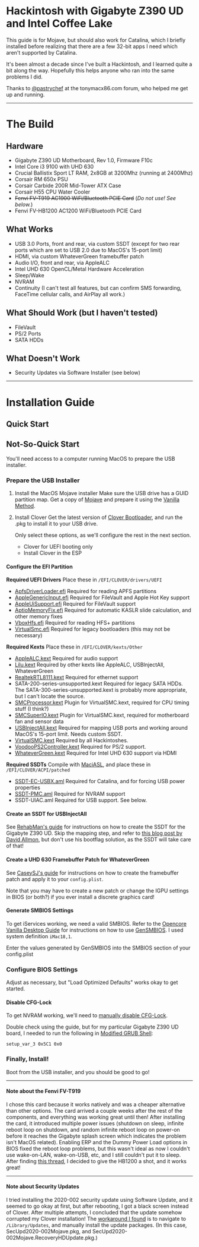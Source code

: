 # Hackintosh with Gigabyte Z390 UD and Intel Coffee Lake

This guide is for Mojave, but should also work for Catalina, which I briefly installed before realizing that there are a few 32-bit apps I need which aren't supported by Catalina.

It's been almost a decade since I've built a Hackintosh, and I learned quite a bit along the way. Hopefully this helps anyone who ran into the same problems I did.

Thanks to [@pastrychef](https://www.tonymacx86.com/members/pastrychef.816738/) at the tonymacx86.com forum, who helped me get up and running. 

---

# The Build

## Hardware
* Gigabyte Z390 UD Motherboard, Rev 1.0, Firmware F10c
* Intel Core i3 9100 with UHD 630
* Crucial Ballistix Sport LT RAM, 2x8GB at 3200Mhz (running at 2400Mhz)
* Corsair RM 650x PSU
* Corsair Carbide 200R Mid-Tower ATX Case
* Corsair H55 CPU Water Cooler
* ~~Fenvi FV-T919 AC1900 WiFi/Bluetooth PCIE Card~~ (*Do not use! See below.*)
* Fenvi FV-HB1200 AC1200 WiFi/Bluetooth PCIE Card

## What Works
* USB 3.0 Ports, front and rear, via custom SSDT (except for two rear ports which are set to USB 2.0 due to MacOS's 15-port limit)
* HDMI, via custom WhateverGreen framebuffer patch
* Audio I/O, front and rear, via AppleALC
* Intel UHD 630 OpenCL/Metal Hardware Acceleration
* Sleep/Wake
* NVRAM
* Continuity (I can't test all features, but can confirm SMS forwarding, FaceTime cellular calls, and AirPlay all work.)

## What Should Work (but I haven't tested)
* FileVault
* PS/2 Ports
* SATA HDDs

## What Doesn't Work
* Security Updates via Software Installer (see below)

---

# Installation Guide

## Quick Start


## Not-So-Quick Start
You'll need access to a computer running MacOS to prepare the USB installer. 

### Prepare the USB Installer

1. Install the MacOS Mojave installer
    Make sure the USB drive has a GUID partition map. Get a copy of [Mojave](https://itunes.apple.com/us/app/macos-mojave/id1398502828?ls=1&mt=12) and prepare it using the [Vanilla Method](https://hackintosh.gitbook.io/-r-hackintosh-vanilla-desktop-guide/gathering-kexts).

2. Install Clover
    Get the latest version of [Clover Bootloader](https://github.com/CloverHackyColor/CloverBootloader/releases), and run the .pkg to install it to your USB drive.

    Only select these options, as we'll configure the rest in the next section.
    * Clover for UEFI booting only
    * Install Clover in the ESP 

#### Configure the EFI Partition

**Required UEFI Drivers**
Place these in `/EFI/CLOVER/drivers/UEFI`
* [ApfsDriverLoader.efi](https://github.com/acidanthera/AppleSupportPkg/releases/tag/2.0.9)
    Required for reading APFS partitions
* [AppleGenericInput.efi](https://github.com/acidanthera/AppleSupportPkg/releases/tag/2.0.9)
    Required for FileVault and Apple Hot Key support
* [AppleUiSupport.efi](https://github.com/acidanthera/AppleSupportPkg/releases/tag/2.0.9)
    Required for FileVault support
* [AptioMemoryFix.efi](https://github.com/acidanthera/AptioFixPkg/releases) 
    Required for automatic KASLR slide calculation, and other memory fixes
* [VboxHfs.efi](https://github.com/acidanthera/AppleSupportPkg/releases/tag/2.0.9)
    Required for reading HFS+ partitions
* [VirtualSmc.efi](https://github.com/acidanthera/VirtualSMC/releases)
    Required for legacy bootloaders (this may not be necessary)

**Required Kexts**
Place these in `/EFI/CLOVER/kexts/Other`
* [AppleALC.kext](https://github.com/acidanthera/AppleALC/releases)
    Required for audio support
* [Lilu.kext](https://github.com/acidanthera/Lilu/releases)
    Required by other kexts like AppleALC, USBInjectAll, WhateverGreen
* [RealtekRTL8111.kext](https://github.com/Mieze/RTL8111_driver_for_OS_X/releases)
    Required for ethernet support
* SATA-200-series-unsupported.kext
    Required for legacy SATA HDDs. The SATA-300-series-unsupported.kext is probably more appropriate, but I can't locate the source.
* [SMCProcessor.kext](https://github.com/acidanthera/VirtualSMC/releases)
    Plugin for VirtualSMC.kext, required for CPU timing stuff (I think?)
* [SMCSuperIO.kext](https://github.com/acidanthera/VirtualSMC/releases)
    Plugin for VirtualSMC.kext, required for motherboard fan and sensor data
* [USBInjectAll.kext](https://github.com/RehabMan/OS-X-USB-Inject-All#downloads)
    Required for mapping USB ports and working around MacOS's 15-port limit. Needs custom SSDT.
* [VirtualSMC.kext](https://github.com/acidanthera/VirtualSMC/releases)
    Required by all Hackintoshes.
* [VoodooPS2Controller.kext](https://github.com/acidanthera/VoodooPS2/releases)
    Required for PS/2 support.
* [WhateverGreen.kext](https://github.com/acidanthera/whatevergreen/releases)
    Required for Intel UHD 630 support via HDMI

**Required SSDTs**
Compile with [MaciASL](https://github.com/acidanthera/MaciASL/releases), and place these in `/EFI/CLOVER/ACPI/patched`
* [SSDT-EC-USBX.aml](https://github.com/acidanthera/OpenCorePkg/blob/master/Docs/AcpiSamples/SSDT-EC-USBX.dsl)
    Required for Catalina, and for forcing USB power properties
* [SSDT-PMC.aml](https://github.com/acidanthera/OpenCorePkg/blob/master/Docs/AcpiSamples/SSDT-PMC.dsl) 
    Required for NVRAM support
* SSDT-UIAC.aml
    Required for USB support. See below.

#### Create an SSDT for USBInjectAll
See [RehabMan's guide](https://www.tonymacx86.com/threads/guide-10-11-usb-changes-and-solutions.173616/) for instructions on how to create the SSDT for the Gigabyte Z390 UD. Skip the mapping step, and refer to [this blog post by David Allmon](https://davidallmon.com/projects/hack-build-2), but don't use his bootflag solution, as the SSDT will take care of that!

#### Create a UHD 630 Framebuffer Patch for WhateverGreen
See [CaseySJ's guide](https://www.tonymacx86.com/threads/guide-general-framebuffer-patching-guide-hdmi-black-screen-problem.269149/) for instructions on how to create the framebuffer patch and apply it to your `config.plist`.

Note that you may have to create a new patch or change the IGPU settings in BIOS (or both?) if you ever install a discrete graphics card! 

#### Generate SMBIOS Settings
To get iServices working, we need a valid SMBIOS. Refer to the [Opencore Vanilla Desktop Guide](https://khronokernel-2.gitbook.io/opencore-vanilla-desktop-guide/post-install/post-install/iservices) for instructions on how to use [GenSMBIOS](https://github.com/corpnewt/GenSMBIOS). I used system definition `iMac18,1`.

Enter the values generated by GenSMBIOS into the SMBIOS section of your config.plist

### Configure BIOS Settings
Adjust as necessary, but "Load Optimized Defaults" works okay to get started.

#### Disable CFG-Lock
To get NVRAM working, we'll need to [manually disable CFG-Lock](https://khronokernel-2.gitbook.io/opencore-vanilla-desktop-guide/post-install/post-install/msr-lock).

Double check using the guide, but for my particular Gigabyte Z390 UD board, I needed to run the following in [Modified GRUB Shell](https://github.com/datasone/grub-mod-setup_var/releases):

```shell
setup_var_3 0x5C1 0x0
```

### Finally, Install!
Boot from the USB installer, and you should be good to go!

---

#### Note about the Fenvi FV-T919
I chose this card because it works natively and was a cheaper alternative than other options. The card arrived a couple weeks after the rest of the components, and everything was working great until then! After installing the card, it introduced multiple power issues (shutdown on sleep, infinite reboot loop on shutdown, and random infinite reboot loop on power-on before it reaches the Gigabyte splash screen which indicates the problem isn't MacOS related). Enabling ERP and the Dummy Power Load options in BIOS fixed the reboot loop problems, but this wasn't ideal as now I couldn't use wake-on-LAN, wake-on-USB, etc, and I still couldn't put it to sleep. After finding [this thread](https://www.tonymacx86.com/threads/shutdown-and-sleep-issues-with-fenvi-fv-t919-wifi-card.268480/post-2023911), I decided to give the HB1200 a shot, and it works great!

---

#### Note about Security Updates 
I tried installing the 2020-002 security update using Software Update, and it seemed to go okay at first, but after rebooting, I got a black screen instead of Clover. After multiple attempts, I concluded that the update somehow corrupted my Clover installation! The [workaround I found](https://www.tonymacx86.com/threads/cannot-install-security-update-2020-001-and-002-for-mojave.291231/post-2069067) is to navigate to `/Library/Updates`, and manually install the update packages. (In this case, SecUpd2020-002Mojave.pkg, and SecUpd2020-002Mojave.RecoveryHDUpdate.pkg.)
